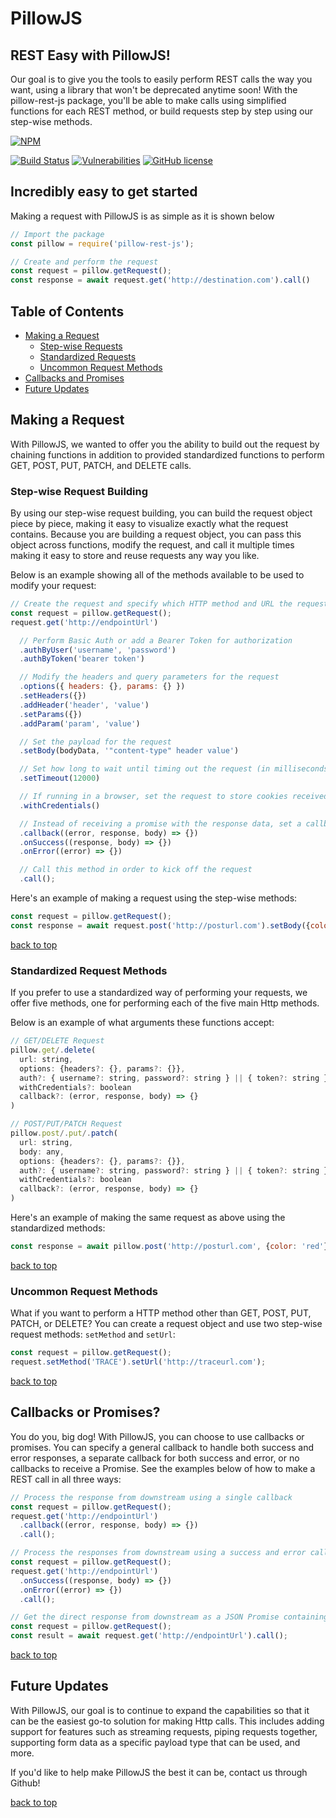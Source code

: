 # PillowJS

## REST Easy with PillowJS!
Our goal is to give you the tools to easily perform REST calls the way you want, using a library that won't be deprecated anytime soon! With the pillow-rest-js package, you'll be able to make calls using simplified functions for each REST method, or build requests step by step using our step-wise methods.

[![NPM](https://nodei.co/npm/pillow-rest-js.png?downloads=true&downloadRank=true&stars=true)](https://nodei.co/npm/pillow-rest-js/)

[![Build Status](https://travis-ci.com/wvaugha2/PillowJS.svg?branch=master)](https://travis-ci.com/wvaugha2/PillowJS)
[![Vulnerabilities](https://snyk.io/test/github/wvaugha2/PillowJs/badge.svg)](https://snyk.io/test/github/wvaugha2/PillowJS)
[![GitHub license](https://img.shields.io/github/license/wvaugha2/PillowJS)](https://github.com/wvaugha2/PillowJS/blob/master/LICENSE)

## Incredibly easy to get started
Making a request with PillowJS is as simple as it is shown below
```javascript
// Import the package
const pillow = require('pillow-rest-js');

// Create and perform the request
const request = pillow.getRequest();
const response = await request.get('http://destination.com').call()
```

## Table of Contents
- [Making a Request](#making-a-request)
  - [Step-wise Requests](#step-wise-request-building)
  - [Standardized Requests](#standardized-request-methods)
  - [Uncommon Request Methods](#uncommon-request-methods)
- [Callbacks and Promises](#callbacks-or-promises)
- [Future Updates](#future-updates)

## Making a Request
With PillowJS, we wanted to offer you the ability to build out the request by chaining functions in addition to provided standardized functions to perform GET, POST, PUT, PATCH, and DELETE calls.

### Step-wise Request Building
By using our step-wise request building, you can build the request object piece by piece, making it easy to visualize exactly what the request contains. Because you are building a request object, you can pass this object across functions, modify the request, and call it multiple times making it easy to store and reuse requests any way you like. 

Below is an example showing all of the methods available to be used to modify your request:
```javascript
// Create the request and specify which HTTP method and URL the request will use
const request = pillow.getRequest();
request.get('http://endpointUrl')

  // Perform Basic Auth or add a Bearer Token for authorization
  .authByUser('username', 'password')
  .authByToken('bearer token')

  // Modify the headers and query parameters for the request
  .options({ headers: {}, params: {} })
  .setHeaders({})
  .addHeader('header', 'value')
  .setParams({})
  .addParam('param', 'value')

  // Set the payload for the request
  .setBody(bodyData, '"content-type" header value')

  // Set how long to wait until timing out the request (in milliseconds)
  .setTimeout(12000)

  // If running in a browser, set the request to store cookies received in the response
  .withCredentials()

  // Instead of receiving a promise with the response data, set a callback to run
  .callback((error, response, body) => {})
  .onSuccess((response, body) => {})
  .onError((error) => {})

  // Call this method in order to kick off the request
  .call();
```

Here's an example of making a request using the step-wise methods:
```javascript
const request = pillow.getRequest();
const response = await request.post('http://posturl.com').setBody({color: 'red'}).call();
```
[back to top](#table-of-contents)

### Standardized Request Methods
If you prefer to use a standardized way of performing your requests, we offer five methods, one for performing each of the five main Http methods.

Below is an example of what arguments these functions accept:
```javascript
// GET/DELETE Request
pillow.get/.delete(
  url: string,
  options: {headers?: {}, params?: {}},
  auth?: { username?: string, password?: string } || { token?: string },
  withCredentials?: boolean
  callback?: (error, response, body) => {}
)

// POST/PUT/PATCH Request
pillow.post/.put/.patch(
  url: string,
  body: any,
  options: {headers?: {}, params?: {}},
  auth?: { username?: string, password?: string } || { token?: string },
  withCredentials?: boolean
  callback?: (error, response, body) => {}
)
```

Here's an example of making the same request as above using the standardized methods:
```javascript
const response = await pillow.post('http://posturl.com', {color: 'red'});
```
[back to top](#table-of-contents)

### Uncommon Request Methods
What if you want to perform a HTTP method other than GET, POST, PUT, PATCH, or DELETE? You can create a request object and use two step-wise request methods: `setMethod` and `setUrl`:
```javascript
const request = pillow.getRequest();
request.setMethod('TRACE').setUrl('http://traceurl.com');
```
[back to top](#table-of-contents)

## Callbacks or Promises?
You do you, big dog! With PillowJS, you can choose to use callbacks or promises. You can specify a general callback to handle both success and error responses, a separate callback for both success and error, or no callbacks to receive a Promise. See the examples below of how to make a REST call in all three ways:
```javascript
// Process the response from downstream using a single callback
const request = pillow.getRequest();
request.get('http://endpointUrl')
  .callback((error, response, body) => {})
  .call();

// Process the responses from downstream using a success and error callback
const request = pillow.getRequest();
request.get('http://endpointUrl')
  .onSuccess((response, body) => {})
  .onError((error) => {})
  .call();

// Get the direct response from downstream as a JSON Promise containing the properties error, response, and body
const request = pillow.getRequest();
const result = await request.get('http://endpointUrl').call();
```
[back to top](#table-of-contents)

## Future Updates
With PillowJS, our goal is to continue to expand the capabilities so that it can be the easiest go-to solution for making Http calls. This includes adding support for features such as streaming requests, piping requests together, supporting form data as a specific payload type that can be used, and more.

If you'd like to help make PillowJS the best it can be, contact us through Github!

[back to top](#table-of-contents)